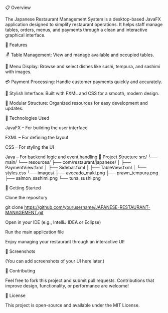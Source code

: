📋 Overview

The Japanese Restaurant Management System is a desktop-based JavaFX application designed to simplify restaurant operations. It helps staff manage tables, orders, menus, and payments through a clean and interactive graphical interface.

🧠 Features

🪑 Table Management: View and manage available and occupied tables.

🍱 Menu Display: Browse and select dishes like sushi, tempura, and sashimi with images.

💳 Payment Processing: Handle customer payments quickly and accurately.

🎨 Stylish Interface: Built with FXML and CSS for a smooth, modern design.

📁 Modular Structure: Organized resources for easy development and updates.

🧩 Technologies Used

JavaFX – For building the user interface

FXML – For defining the layout

CSS – For styling the UI

Java – For backend logic and event handling
📂 Project Structure
src/
 └── main/
     └── resources/
         ├── com/restaurant/japanese/
         │   ├── PaymentView.fxml
         │   ├── Sidebar.fxml
         │   ├── TableView.fxml
         │   └── styles.css
         └── images/
             ├── avocado_maki.png
             ├── prawn_tempura.png
             ├── salmon_sashimi.png
             └── tuna_sushi.png

🚀 Getting Started

Clone the repository

git clone https://github.com/yourusername/JAPANESE-RESTAURANT-MANAGEMENT.git


Open in your IDE (e.g., IntelliJ IDEA or Eclipse)

Run the main application file

Enjoy managing your restaurant through an interactive UI!

📸 Screenshots

(You can add screenshots of your UI here later.)

🤝 Contributing

Feel free to fork this project and submit pull requests. Contributions that improve design, functionality, or performance are welcome!

📜 License

This project is open-source and available under the MIT License.
